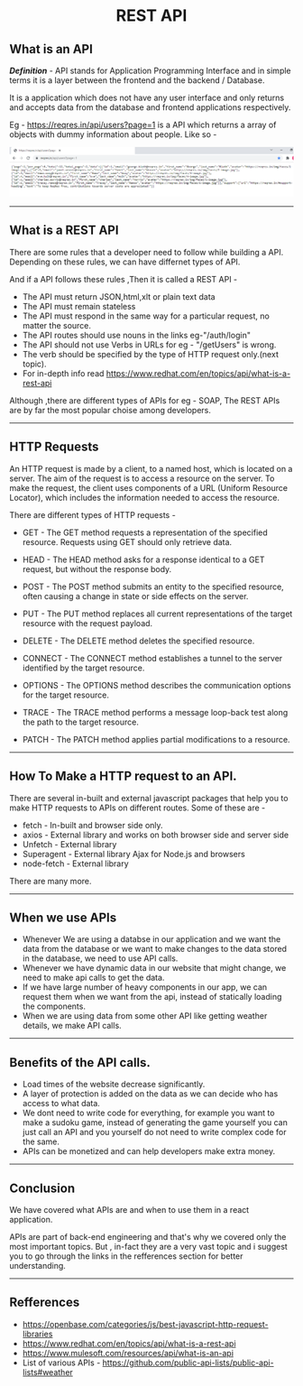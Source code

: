 <h1 align="center">REST API</h1>

## What is an API

___Definition___ - API stands for Application Programming Interface and in simple terms it is a layer between the frontend and the backend / Database.

It is a application which does not have any user interface and only returns and accepts data from the database and frontend applications respectively.

Eg - https://reqres.in/api/users?page=1 is a API which returns a array of objects with dummy information about people. Like so -

![](./assets/RESTAPI.png)

---
## What is a REST API

There are some rules that a developer need to follow while building a API. Depending on these rules, we can have differnet types of API.

And if a API follows these rules ,Then it is called a REST API -
* The API must return JSON,html,xlt or plain text data 
* The API must remain stateless
* The API must respond in the same way for a particular request, no matter the source.
* The API routes should use nouns in the links eg-"/auth/login"
* The API should not use Verbs in URLs for eg - "/getUsers" is wrong.
* The verb should be specified by the type of HTTP request only.(next topic).
* For in-depth info read https://www.redhat.com/en/topics/api/what-is-a-rest-api

Although ,there are different types of APIs for eg - SOAP, The REST APIs are by far the most popular choise among developers.

---

## HTTP Requests
An HTTP request is made by a client, to a named host, which is located on a server. The aim of the request is to access a resource on the server. To make the request, the client uses components of a URL (Uniform Resource Locator), which includes the information needed to access the resource.

There are different types of HTTP requests -

* GET - The GET method requests a representation of the specified resource. Requests using GET should only retrieve data.

* HEAD - The HEAD method asks for a response identical to a GET request, but without the response body.

* POST - The POST method submits an entity to the specified resource, often causing a change in state or side effects on the server.

* PUT - The PUT method replaces all current representations of the target resource with the request payload.

* DELETE - The DELETE method deletes the specified resource.

* CONNECT - The CONNECT method establishes a tunnel to the server identified by the target resource.

* OPTIONS - The OPTIONS method describes the communication options for the target resource.

* TRACE - The TRACE method performs a message loop-back test along the path to the target resource.

* PATCH - The PATCH method applies partial modifications to a resource. 

---

## How To Make a HTTP request to an API.
There are several in-built and external javascript packages that help you to make HTTP requests to APIs on different routes. Some of these are -

* fetch - In-built and browser side only.
* axios - External library and works on both browser side and server side
* Unfetch - External library
* Superagent - External library Ajax for Node.js and browsers
* node-fetch - External library

There are many more.

---
## When we use APIs
* Whenever We are using a databse in our application and we want the data from the database or we want to make changes to the data stored in the database, we need to use API calls.
* Whenever we have dynamic data in our website that might change, we need to make api calls to get the data.
* If we have large number of heavy components in our app, we can request them when we want from the api, instead of statically loading the components.
* When we are using data from some other API like getting weather details, we make API calls. 

---
## Benefits of the API calls.
* Load times of the website decrease significantly.
* A layer of protection is added on the data as we can decide who has access to what data.
* We dont need to write code for everything, for example you want to make a sudoku game, instead of generating the game yourself you can just call an API and you yourself do not need to write complex code for the same.
* APIs can be monetized and can help developers make extra money.
---

## Conclusion 
We have covered what APIs are and when to use them in a react application.

APIs are part of back-end engineering and that's why we covered only the most important topics.
But , in-fact they are a very vast topic and i suggest you to go through the links in the refferences section for better understanding.

---
## Refferences

* https://openbase.com/categories/js/best-javascript-http-request-libraries
* https://www.redhat.com/en/topics/api/what-is-a-rest-api
* https://www.mulesoft.com/resources/api/what-is-an-api
* List of various APIs - https://github.com/public-api-lists/public-api-lists#weather